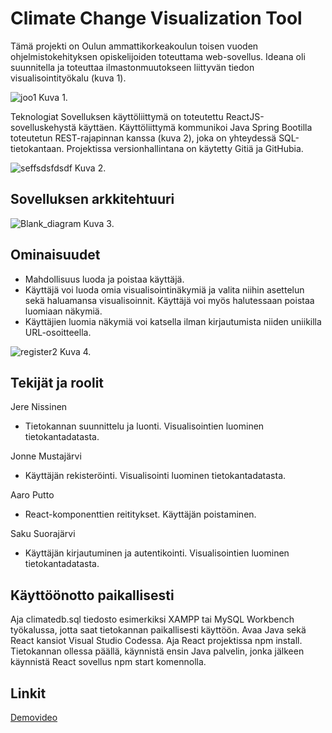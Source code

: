 # Climate Change Visualization Tool

Tämä projekti on Oulun ammattikorkeakoulun toisen vuoden ohjelmistokehityksen opiskelijoiden toteuttama web-sovellus. Ideana oli suunnitella ja toteuttaa ilmastonmuutokseen liittyvän tiedon visualisointityökalu (kuva 1). 

![joo1](https://user-images.githubusercontent.com/101468709/207819623-eab93a7d-19f3-4533-8afe-b3dcaf570d3b.PNG)
Kuva 1.


Teknologiat
Sovelluksen käyttöliittymä on toteutettu ReactJS-sovelluskehystä käyttäen. Käyttöliittymä kommunikoi Java Spring Bootilla toteutetun REST-rajapinnan kanssa (kuva 2), joka on yhteydessä SQL-tietokantaan. Projektissa versionhallintana on käytetty Gitiä ja GitHubia.

![seffsdsfdsdf](https://user-images.githubusercontent.com/101468709/207819793-82a073c7-aa78-4c32-b722-7ea19d497a06.PNG)
Kuva 2.




## Sovelluksen arkkitehtuuri

![Blank_diagram](https://user-images.githubusercontent.com/101468709/207817807-ce30c9df-5c3b-4d8d-b6f1-8430cf97e75e.png)
Kuva 3.



## Ominaisuudet
-	Mahdollisuus luoda ja poistaa käyttäjä. 
-	Käyttäjä voi luoda omia visualisointinäkymiä ja valita niihin asettelun sekä haluamansa visualisoinnit. Käyttäjä voi myös halutessaan poistaa luomiaan näkymiä.
-	Käyttäjien luomia näkymiä voi katsella ilman kirjautumista niiden uniikilla URL-osoitteella.


![register2](https://user-images.githubusercontent.com/101468709/207817591-6dbd0029-f759-4bd8-837c-92294062d519.PNG)
Kuva 4.

## Tekijät ja roolit

Jere Nissinen
- Tietokannan suunnittelu ja luonti. Visualisointien luominen tietokantadatasta.

Jonne Mustajärvi
- Käyttäjän rekisteröinti. Visualisointi luominen tietokantadatasta.

Aaro Putto
- React-komponenttien reititykset. Käyttäjän poistaminen.

Saku Suorajärvi
- Käyttäjän kirjautuminen ja autentikointi. Visualisointien luominen tietokantadatasta.



## Käyttöönotto paikallisesti

Aja climatedb.sql tiedosto esimerkiksi XAMPP tai MySQL Workbench työkalussa, jotta saat tietokannan paikallisesti käyttöön. Avaa Java sekä React kansiot Visual Studio Codessa. Aja React projektissa npm install. Tietokannan ollessa päällä, käynnistä ensin Java palvelin, jonka jälkeen käynnistä React sovellus npm start komennolla.



## Linkit

[Demovideo](https://www.youtube.com/watch?v=6bCDioJYuSM)


